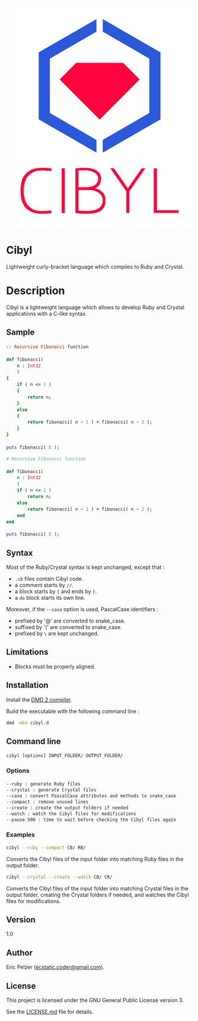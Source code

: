 ![](https://github.com/senselogic/CIBYL/blob/master/LOGO/cibyl.png)

# Cibyl

Lightweight curly-bracket language which compiles to Ruby and Crystal.

# Description

Cibyl is a lightweight language which allows to develop Ruby and Crystal applications with a C-like syntax.

## Sample

```ruby
// Recursive Fibonacci function

def fibonacci(
    n : Int32
    )
{
    if ( n <= 1 )
    {
        return n;
    }
    else
    {
        return fibonacci( n - 1 ) + fibonacci( n - 2 );
    }
}

puts fibonacci( 8 );
```

```ruby
# Recursive Fibonacci function

def fibonacci(
    n : Int32
    )
    if ( n <= 1 )
        return n;
    else
        return fibonacci( n - 1 ) + fibonacci( n - 2 );
    end
end

puts fibonacci( 8 );
```

## Syntax

Most of the Ruby/Crystal syntax is kept unchanged, except that :

*   `.cb` files contain Cibyl code.
*   a comment starts by `//`.
*   a block starts by `{` and ends by `}`.
*   a `do` block starts its own line.

Moreover, if the `--case` option is used, PascalCase identifiers :
*   prefixed by '@' are converted to snake_case.
*   suffixed by '(' are converted to snake_case.
*   prefixed by `\` are kept unchanged.

## Limitations

*   Blocks must be properly aligned.

## Installation

Install the [DMD 2 compiler](https://dlang.org/download.html).

Build the executable with the following command line :

```bash
dmd -m64 cibyl.d
```

## Command line

```
cibyl [options] INPUT_FOLDER/ OUTPUT_FOLDER/
```

### Options

```
--ruby : generate Ruby files
--crystal : generate Crystal files
--case : convert PascalCase attributes and methods to snake_case
--compact : remove unused lines
--create : create the output folders if needed
--watch : watch the Cibyl files for modifications
--pause 500 : time to wait before checking the Cibyl files again
```

### Examples

```bash
cibyl --ruby --compact CB/ RB/
```

Converts the Cibyl files of the input folder into matching Ruby files in the output folder.

```bash
cibyl --crystal --create --watch CB/ CR/
```

Converts the Cibyl files of the input folder into matching Crystal files in the output folder, creating the Crystal folders if needed, and watches the Cibyl files for modifications.

## Version

1.0

## Author

Eric Pelzer (ecstatic.coder@gmail.com).

## License

This project is licensed under the GNU General Public License version 3.

See the [LICENSE.md](LICENSE.md) file for details.
